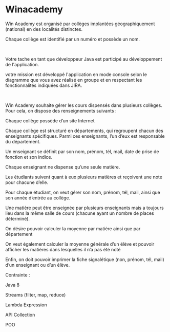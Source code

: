 # Winacademy


Win Academy est organisé par collèges implantées géographiquement (national) en des localités distinctes.

Chaque collège est identifié par un numéro et possède un nom.

​

Votre tache en tant que développeur Java est participé au développement de l'application.

votre mission est développé l'application en mode console selon le diagramme que vous avez réalisé en groupe et en respectant les fonctionnalités indiquées dans JIRA.

​

Win Academy souhaite gérer les cours dispensés dans plusieurs collèges. Pour cela, on dispose des renseignements suivants :

Chaque collège possède d’un site Internet

Chaque collège est structuré en départements, qui regroupent chacun des enseignants spécifiques. Parmi ces enseignants, l’un d’eux est responsable du département.

Un enseignant se définit par son nom, prénom, tél, mail, date de prise de fonction et son indice.

Chaque enseignant ne dispense qu’une seule matière.

Les étudiants suivent quant à eux plusieurs matières et reçoivent une note pour chacune d’elle.

Pour chaque étudiant, on veut gérer son nom, prénom, tél, mail, ainsi que son année d’entrée au collège.

Une matière peut être enseignée par plusieurs enseignants mais a toujours lieu dans la même salle de cours (chacune ayant un nombre de places déterminé).

On désire pouvoir calculer la moyenne par matière ainsi que par département

On veut également calculer la moyenne générale d’un élève et pouvoir afficher les matières dans lesquelles il n’a pas été noté

Enfin, on doit pouvoir imprimer la fiche signalétique (non, prénom, tél, mail) d’un enseignant ou d’un élève.
​

Contrainte :

Java 8

Streams (filter, map, reduce)

Lambda Expression

API Collection

POO
